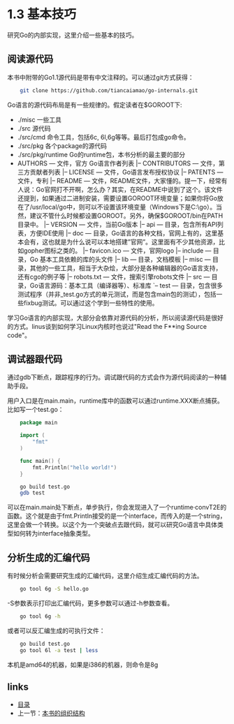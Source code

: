 # 1.3 基本技巧
 研究Go的内部实现，这里介绍一些基本的技巧。

## 阅读源代码
本书中附带的Go1.1源代码是带有中文注释的。可以通过git方式获得：

```sh
	git clone https://github.com/tiancaiamao/go-internals.git
```

Go语言的源代码布局是有一些规律的。假定读者在$GOROOT下:

- ./misc 一些工具
- ./src 源代码
- ./src/cmd 命令工具，包括6c, 6l,6g等等。最后打包成go命令。
- ./src/pkg 各个package的源代码
- ./src/pkg/runtime Go的runtime包，本书分析的最主要的部分
-  AUTHORS — 文件，官方 Go语言作者列表
|– CONTRIBUTORS — 文件，第三方贡献者列表
|– LICENSE — 文件，Go语言发布授权协议
|– PATENTS — 文件，专利
|– README — 文件，README文件，大家懂的。提一下，经常有人说：Go官网打不开啊，怎么办？其实，在README中说到了这个。该文件还提到，如果通过二进制安装，需要设置GOROOT环境变量；如果你将Go放在了/usr/local/go中，则可以不设置该环境变量（Windows下是C:\go）。当然，建议不管什么时候都设置GOROOT。另外，确保$GOROOT/bin在PATH目录中。
|– VERSION — 文件，当前Go版本
|– api — 目录，包含所有API列表，方便IDE使用
|– doc — 目录，Go语言的各种文档，官网上有的，这里基本会有，这也就是为什么说可以本地搭建”官网”。这里面有不少其他资源，比如gopher图标之类的。
|– favicon.ico — 文件，官网logo
|– include — 目录，Go 基本工具依赖的库的头文件
|– lib — 目录，文档模板
|– misc — 目录，其他的一些工具，相当于大杂烩，大部分是各种编辑器的Go语言支持，还有cgo的例子等
|– robots.txt — 文件，搜索引擎robots文件
|– src — 目录，Go语言源码：基本工具（编译器等）、标准库
`– test — 目录，包含很多测试程序（并非_test.go方式的单元测试，而是包含main包的测试），包括一些fixbug测试。可以通过这个学到一些特性的使用。

学习Go语言的内部实现，大部分会依靠对源代码的分析，所以阅读源代码是很好的方式。linus谈到如何学习Linux内核时也说过"Read the F**ing Source code"。

## 调试器跟代码
通过gdb下断点，跟踪程序的行为。调试跟代码的方式会作为源代码阅读的一种辅助手段。

用户入口是在main.main，runtime库中的函数可以通过runtime.XXX断点捕获。比如写一个test.go：

```go
	package main

	import (
		"fmt"
	)

	func main() {
		fmt.Println("hello world!")
	}
```

```sh
	go build test.go
	gdb test
```
可以在main.main处下断点，单步执行，你会发现进入了一个runtime·convT2E的函数。这个就是由于fmt.Println接受的是一个interface，而传入的是一个string，这里会做一个转换。以这个为一个突破点去跟代码，就可以研究Go语言中具体类型如何转为interface抽象类型。

## 分析生成的汇编代码
有时候分析会需要研究生成的汇编代码，这里介绍生成汇编代码的方法。

```sh
	go tool 6g -S hello.go
```

-S参数表示打印出汇编代码，更多参数可以通过-h参数查看。

```sh
	go tool 6g -h
```

或者可以反汇编生成的可执行文件：

```sh
	go build test.go
	go tool 6l -a test | less
```

本机是amd64的机器，如果是i386的机器，则命令是8g

## links
 * [目录](<preface.md>)
 * 上一节：[本书的组织结构](<01.2.md>)
